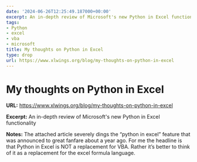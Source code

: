 ```yaml
---
date: '2024-06-26T12:25:49.187000+00:00'
excerpt: An in-depth review of Microsoft's new Python in Excel functionality
tags:
- Python
- excel
- vba
- microsoft
title: My thoughts on Python in Excel
type: drop
url: https://www.xlwings.org/blog/my-thoughts-on-python-in-excel
---
```


# My thoughts on Python in Excel

**URL:** https://www.xlwings.org/blog/my-thoughts-on-python-in-excel

**Excerpt:** An in-depth review of Microsoft's new Python in Excel functionality

**Notes:**
The attached article severely dings the “python in excel” feature that was announced to great fanfare about a year ago. For me the headline is that Python in Excel is NOT a replacement for VBA. Rather it’s better to think of it as a replacement for the excel formula language. 
